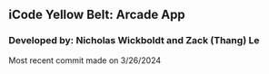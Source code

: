 ## iCode Yellow Belt: Arcade App

### Developed by: Nicholas Wickboldt and Zack (Thang) Le

Most recent commit made on 3/26/2024
